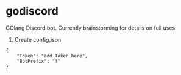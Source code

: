 # godiscord
GOlang Discord bot. Currently brainstorming for details on full uses


1. Create config.json

```
{
    "Token": "add Token here",
    "BotPrefix": "!"
}
```
